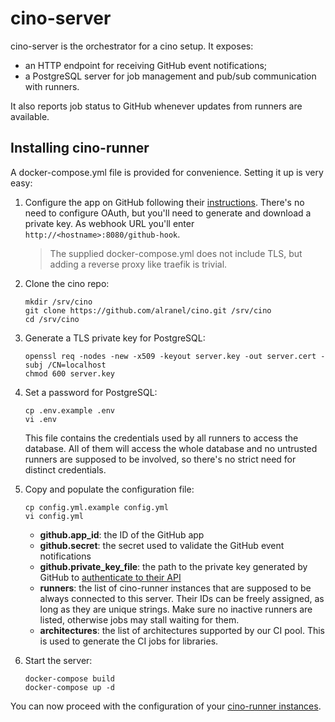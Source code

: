 # cino-server

cino-server is the orchestrator for a cino setup. It exposes:

* an HTTP endpoint for receiving GitHub event notifications;
* a PostgreSQL server for job management and pub/sub communication with runners.

It also reports job status to GitHub whenever updates from runners are available.

## Installing cino-runner

A docker-compose.yml file is provided for convenience. Setting it up is very easy:

1. Configure the app on GitHub following their [instructions](https://docs.github.com/en/free-pro-team@latest/developers/apps/creating-a-github-app). There's no need to configure OAuth, but you'll need to generate and download a private key. As webhook URL you'll enter `http://<hostname>:8080/github-hook`.

    > The supplied docker-compose.yml does not include TLS, but adding a reverse proxy like traefik is trivial.

2. Clone the cino repo:

    ```
    mkdir /srv/cino
    git clone https://github.com/alranel/cino.git /srv/cino
    cd /srv/cino
    ```

3. Generate a TLS private key for PostgreSQL:

    ```
    openssl req -nodes -new -x509 -keyout server.key -out server.cert -subj /CN=localhost
    chmod 600 server.key
    ```

4. Set a password for PostgreSQL:

    ```
    cp .env.example .env
    vi .env
    ```

    This file contains the credentials used by all runners to access the database. All of them will access the whole database and no untrusted runners are supposed to be involved, so there's no strict need for distinct credentials.

5. Copy and populate the configuration file:

    ```
    cp config.yml.example config.yml
    vi config.yml
    ```

    * **github.app_id**: the ID of the GitHub app
    * **github.secret**: the secret used to validate the GitHub event notifications
    * **github.private_key_file**: the path to the private key generated by GitHub to [authenticate to their API](https://docs.github.com/en/free-pro-team@latest/developers/apps/authenticating-with-github-apps)
    * **runners**: the list of cino-runner instances that are supposed to be always connected to this server. Their IDs can be freely assigned, as long as they are unique strings. Make sure no inactive runners are listed, otherwise jobs may stall waiting for them.
    * **architectures**: the list of architectures supported by our CI pool. This is used to generate the CI jobs for libraries.

6. Start the server:

    ```
    docker-compose build
    docker-compose up -d
    ```

You can now proceed with the configuration of your [cino-runner instances](../cino-runner).
